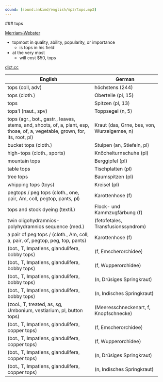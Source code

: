 ```yaml
---
sound: [sound:ankimd/english/mp3/tops.mp3]
---
```


\### tops

[Merriam-Webster](https://www.merriam-webster.com/dictionary/tops)

- topmost in quality, ability, popularity, or importance
    - is tops in his field
- at the very most
    - will cost $50, tops

[dict.cc](https://www.dict.cc/tops)

| English        | German       |
| -------------- | ------------ |
| tops (coll, adv) | höchstens (244) |
| tops (cloth.) | Oberteile (pl, 15) |
| tops | Spitzen (pl, 13) |
| tops'l (naut., spv) | Toppsegel (n, 5) |
| tops (agr., bot., gastr., leaves, stems, and, shoots, of, a, plant, esp, those, of, a, vegetable, grown, for, its, root, pl) | Kraut (das, Grne, bes, von, Wurzelgemse, n) |
| bucket tops (cloth.) | Stulpen (an, Stiefeln, pl) |
| high-tops (cloth., sports) | Knöchelturnschuhe (pl) |
| mountain tops | Berggipfel (pl) |
| table tops | Tischplatten (pl) |
| tree tops | Baumspitzen (pl) |
| whipping tops (toys) | Kreisel (pl) |
| pegtops / peg tops (cloth., one, pair, Am, coll, pegtop, pants, pl) | Karottenhose (f) |
| tops and stock dyeing (textil.) | Flock- und Kammzugfärbung (f) |
| twin oligohydramnios-polyhydramnios sequence <TOPS> (med.) |  (fetofetales, Transfusionssyndrom) |
| a pair of peg tops / (cloth., Am, coll, a, pair, of, pegtop, peg, top, pants) | Karottenhose (f) |
|  (bot., T, Impatiens, glandulifera, bobby tops) |  (f, Emscherorchidee) |
|  (bot., T, Impatiens, glandulifera, bobby tops) |  (f, Wupperorchidee) |
|  (bot., T, Impatiens, glandulifera, bobby tops) |  (n, Drüsiges Springkraut) |
|  (bot., T, Impatiens, glandulifera, bobby tops) |  (n, Indisches Springkraut) |
|  (zool., T, treated, as, sg, Umbonium, vestiarium, pl, button tops) |  (Meeresschneckenart, f, Knopfschnecke) |
|  (bot., T, Impatiens, glandulifera, copper tops) |  (f, Emscherorchidee) |
|  (bot., T, Impatiens, glandulifera, copper tops) |  (f, Wupperorchidee) |
|  (bot., T, Impatiens, glandulifera, copper tops) |  (n, Drüsiges Springkraut) |
|  (bot., T, Impatiens, glandulifera, copper tops) |  (n, Indisches Springkraut) |
